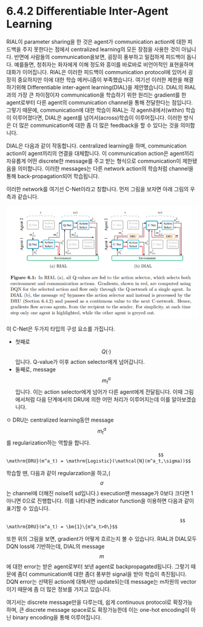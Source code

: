 # 6.4.2 Differentiable Inter-Agent Learning

 RIAL이 parameter sharing을 한 것은 agent가 communication action에 대한 피드백을 주지 못한다는 점에서 centralized learning의 모든 장점을 사용한 것이 아닙니다. 반면에 사람들의 communication을보면, 굉장히 풍부하고 밀접하게 피드백이 돕니다. 예를들면, 청취자는 화자에게 이해 정도와 흥미를 바로바로 비언어적인 표현을하며 대화가 이어집니다. RIAL은 이러한 피드백이 communication protocol에 있어서 굉장히 중요하지만 이에 대한 학습 메커니즘이 부족했습니다. 여기선 이러한 제한을 해결하기위해 Differentiable inter-agent learning\(DIAL\)을 제안했습니다. DIAL의 RIAL과의 가장 큰 차이점이자 communication을 학습하기 위한 원리는 gradient를 한 agent로부터 다른 agent의 communication channel을 통해 전달한다는 점입니다. 그렇기 때문에, communication에 대한 학습이 RIAL는 각 agent내에서\(within\) 학습이 이루어졌다면, DIAL은 agent를 넘어서\(across\)학습이 이루어집니다. 이러한 방식은 더 많은 communication에 대한 좀 더 많은 feedback을 할 수 있다는 것을 의미합니다.

DIAL은 다음과 같이 작동합니다. centralized learning을 하며, communication action이 agent끼리의 연결을 대체합니다. 이 communication action은 agent끼리 자유롭게 어떤 discrete한 message를 주고 받는 형식으로 communication이 제한됐음을 의미합니다. 이러한 messages는 다른 network action의 학습처럼 channel을 통해 back-propagation되어 학습됩니다.

이러한 network를 여기선 C-Net이라고 칭합니다. 먼저 그림을 보자면 아래 그림의 우측과 같습니다.

![](../../../.gitbook/assets/marl_14.png)

이 C-Net은 두가지 타입의 구성 요소를 가집니다.

* 첫째로 $$Q(\cdot)$$입니다. Q-value가 이후 action selector에게 넘어갑니다.
* 둘째로, message$$m^a_t$$입니다. 이는 action selector에게 넘어가 다른 agent에게 전달됩니다. 이때 그림에서처럼 다음 단계에서의 DRU에 의한 어떤 처리가 이루어지는데 이를 알아보겠습니다.

ㅇ DRU는 centralized learning동안 message $$m^a_t$$를 regularization하는 역할을 합니다.   

                                                            $$ \mathrm{DRU}(m^a_t) = \mathrm{Logistic}(\mathcal{N}(m^a_t,\sigma))$$

학습할 땐, 다음과 같이 regularzation을 하고,\($$\sigma$$는 channel에 더해진 noise의 sd입니다.\) execution땐 message가 0보다 크다면 1 아니면 0으로 진행합니다. 이를 나타내면 indicator function을 이용하면 다음과 같이 표기할 수 있습니다.

                                                                    $$ \mathrm{DRU}(m^a_t) = \bm{1}\{m^a_t>0\}$$

또한 위의 그림을 보면, gradient가 어떻게 흐르는지 볼 수 있습니다. RIAL과 DIAL모두 DQN loss에 기반하는데, DIAL의 message $$m$$에 대한 error는 받은 agent로부터 보낸 agent로 backpropagated됩니다. 그렇기 때문에 좀더 communication에 대한 좀더 풍부한 signal을 받아 학습이 촉진됩니다. DQN error는 선택된 action에 대해서만 update되는데 message는 m차원의 vector이기 때문에 좀 더 많은 정보를 가지고 있습니다.

여기서는 discrete message만을 다루는데, 쉽게 continuous protocol로 확장가능하며, 큰 discrete message space로도 확장가능한데 이는 one-hot encoding이 아닌 binary encoding을 통해 이루어집니다.


